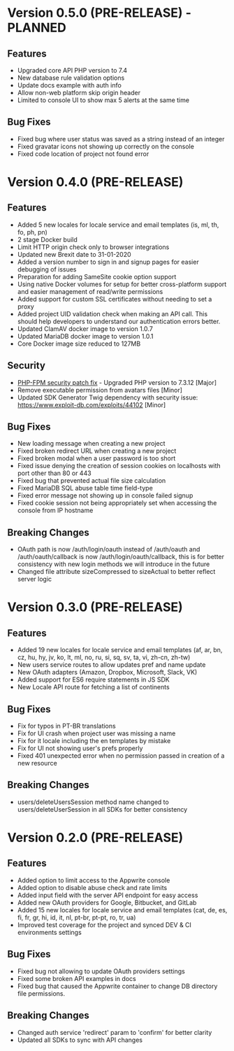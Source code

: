 # Version 0.5.0 (PRE-RELEASE) - PLANNED

## Features

* Upgraded core API PHP version to 7.4
* New database rule validation options
* Update docs example with auth info
* Allow non-web platform skip origin header
* Limited to console UI to show max 5 alerts at the same time

## Bug Fixes

* Fixed bug where user status was saved as a string instead of an integer
* Fixed gravatar icons not showing up correctly on the console
* Fixed code location of project not found error

# Version 0.4.0 (PRE-RELEASE)

## Features

* Added 5 new locales for locale service and email templates (is, ml, th, fo, ph, pn)
* 2 stage Docker build
* Limit HTTP origin check only to browser integrations
* Updated new Brexit date to 31-01-2020
* Added a version number to sign in and signup pages for easier debugging of issues
* Preparation for adding SameSite cookie option support
* Using native Docker volumes for setup for better cross-platform support and easier management of read/write permissions
* Added support for custom SSL certificates without needing to set a proxy
* Added project UID validation check when making an API call. This should help developers to understand our authentication errors better.
* Updated ClamAV docker image to version 1.0.7
* Updated MariaDB docker image to version 1.0.1
* Core Docker image size reduced to 127MB

## Security

* [PHP-FPM security patch fix](https://bugs.php.net/patch-display.php?bug_id=78599&patch=0001-Fix-bug-78599-env_path_info-underflow-can-lead-to-RC.patch&revision=latest) - Upgraded PHP version to 7.3.12 [Major]
* Remove executable permission from avatars files [Minor]
* Updated SDK Generator Twig dependency with security issue: https://www.exploit-db.com/exploits/44102 [Minor]

## Bug Fixes

* New loading message when creating a new project
* Fixed broken redirect URL when creating a new project
* Fixed broken modal when a user password is too short
* Fixed issue denying the creation of session cookies on localhosts with port other than 80 or 443
* Fixed bug that prevented actual file size calculation
* Fixed MariaDB SQL abuse table time field-type
* Fixed error message not showing up in console failed signup
* Fixed cookie session not being appropriately set when accessing the console from IP hostname

## Breaking Changes

* OAuth path is now /auth/login/oauth instead of /auth/oauth and /auth/oauth/callback is now /auth/login/oauth/callback, this is for better consistency with new login methods we will introduce in the future
* Changed file attribute sizeCompressed to sizeActual to better reflect server logic

# Version 0.3.0 (PRE-RELEASE)

## Features

* Added 19 new locales for locale service and email templates (af, ar, bn, cz, hu, hy, jv, ko, lt, ml, no, ru, si, sq, sv, ta, vi, zh-cn, zh-tw)
* New users service routes to allow updates pref and name update
* New OAuth adapters (Amazon, Dropbox, Microsoft, Slack, VK)
* Added support for ES6 require statements in JS SDK
* New Locale API route for fetching a list of continents

## Bug Fixes
* Fix for typos in PT-BR translations
* Fix for UI crash when project user was missing a name
* Fix for it locale including the en templates by mistake
* Fix for UI not showing user's prefs properly
* Fixed 401 unexpected error when no permission passed in creation of a new resource

## Breaking Changes

* users/deleteUsersSession method name changed to users/deleteUserSession in all SDKs for better consistency

# Version 0.2.0 (PRE-RELEASE)

## Features

* Added option to limit access to the Appwrite console
* Added option to disable abuse check and rate limits
* Added input field with the server API endpoint for easy access
* Added new OAuth providers for Google, Bitbucket, and GitLab
* Added 15 new locales for locale service and email templates (cat, de, es, fi, fr, gr, hi, id, it, nl, pt-br, pt-pt, ro, tr, ua)
* Improved test coverage for the project and synced DEV & CI environments settings

## Bug Fixes

* Fixed bug not allowing to update OAuth providers settings
* Fixed some broken API examples in docs
* Fixed bug that caused the Appwrite container to change DB directory file permissions.

## Breaking Changes

* Changed auth service 'redirect' param to 'confirm' for better clarity
* Updated all SDKs to sync with API changes
